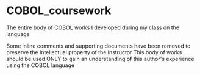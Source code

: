 # COBOL_coursework
The entire body of COBOL works I developed during my class on the language

Some inline comments and supporting documents have been removed to preserve the intellectual property of the instructor
This body of works should be used ONLY to gain an understanding of this author's experience using the COBOL language
 
